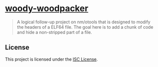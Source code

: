 # [woody-woodpacker](https://projects.intra.42.fr/projects/42cursus-woody-woodpacker)

> A logical follow-up project on nm/otools that is designed to modify the headers of a ELF64 file. The goal here is to add a chunk of code and hide a non-stripped part of a file.

## License

This project is licensed under the [ISC License](./LICENSE).

